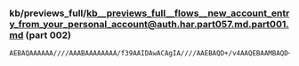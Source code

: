 ### kb/previews_full/kb__previews_full__flows__new_account_entry_from_your_personal_account@auth.har.part057.md.part001.md (part 002)

```md
AEBAQAAAAAA////AAABAAAAAAAA/f39AAIDAwACAgIA////AAEBAQD+/v4AAQEBAAMBAQD+AAAA////AAAAAAAAAAAA/f39AAABAAADAgIAAwEC
```

```
